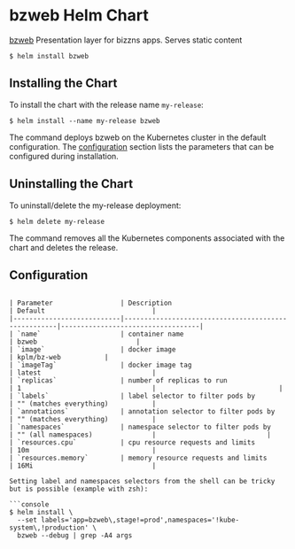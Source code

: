 # bzweb Helm Chart

[bzweb](https://github.com/manjunathkg/bz-charts/) Presentation layer for bizzns apps. Serves static content

 

```console
$ helm install bzweb
```

## Installing the Chart

To install the chart with the release name `my-release`:

```console
$ helm install --name my-release bzweb
```

The command deploys bzweb on the Kubernetes cluster in the default configuration. The [configuration](#configuration) section lists the parameters that can be configured during installation.

## Uninstalling the Chart

To uninstall/delete the my-release deployment:

```console
$ helm delete my-release
```

The command removes all the Kubernetes components associated with the chart and deletes the release.

## Configuration
 
```

| Parameter                 | Description                                         | Default                           |
|---------------------------|-----------------------------------------------------|-----------------------------------|
| `name`                    | container name                                      | bzweb                         |
| `image`                   | docker image                                        | kplm/bz-web           |
| `imageTag`                | docker image tag                                    | latest                            |
| `replicas`                | number of replicas to run                           | 1                                 |                               |
| `labels`                  | label selector to filter pods by                    | "" (matches everything)           |
| `annotations`             | annotation selector to filter pods by               | "" (matches everything)           |
| `namespaces`              | namespace selector to filter pods by                | "" (all namespaces)               |                            |
| `resources.cpu`           | cpu resource requests and limits                    | 10m                               |
| `resources.memory`        | memory resource requests and limits                 | 16Mi                              |

Setting label and namespaces selectors from the shell can be tricky but is possible (example with zsh):

```console
$ helm install \
  --set labels='app=bzweb\,stage!=prod',namespaces='!kube-system\,!production' \
  bzweb --debug | grep -A4 args
```
